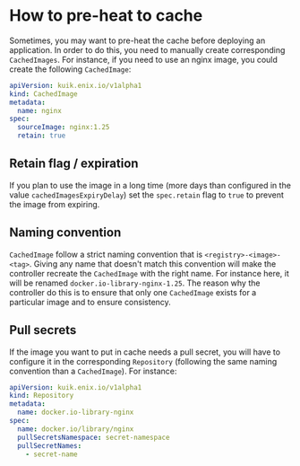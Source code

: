 # How to pre-heat to cache

Sometimes, you may want to pre-heat the cache before deploying an application. In order to do this, you need to manually create corresponding `CachedImages`. For instance, if you need to use an nginx image, you could create the following `CachedImage`:

```yaml
apiVersion: kuik.enix.io/v1alpha1
kind: CachedImage
metadata:
  name: nginx
spec:
  sourceImage: nginx:1.25
  retain: true
```

## Retain flag / expiration

If you plan to use the image in a long time (more days than configured in the value `cachedImagesExpiryDelay`) set the `spec.retain` flag to `true` to prevent the image from expiring.

## Naming convention

`CachedImage` follow a strict naming convention that is `<registry>-<image>-<tag>`. Giving any name that doesn't match this convention will make the controller recreate the `CachedImage` with the right name. For instance here, it will be renamed `docker.io-library-nginx-1.25`. The reason why the controller do this is to ensure that only one `CachedImage` exists for a particular image and to ensure consistency.

## Pull secrets

If the image you want to put in cache needs a pull secret, you will have to configure it in the corresponding `Repository` (following the same naming convention than a `CachedImage`). For instance:

```yaml
apiVersion: kuik.enix.io/v1alpha1
kind: Repository
metadata:
  name: docker.io-library-nginx
spec:
  name: docker.io/library/nginx
  pullSecretsNamespace: secret-namespace
  pullSecretNames:
    - secret-name
```

